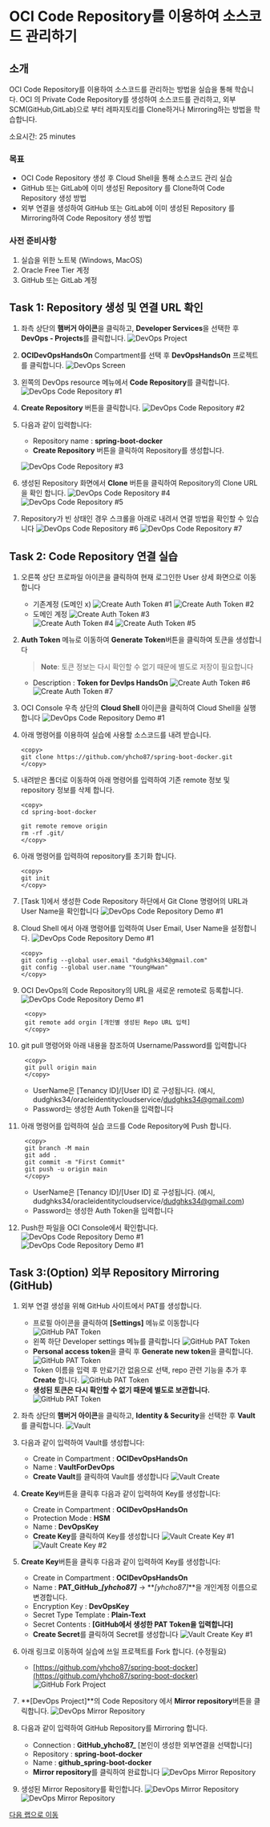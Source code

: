 # OCI Code Repository를 이용하여 소스코드 관리하기

## 소개

OCI Code Repository를 이용하여 소스코드를 관리하는 방법을 실습을 통해 학습니다.
OCI 의 Private Code Repository를 생성하여 소스코드를 관리하고, 외부 SCM(GitHub,GitLab)으로 부터 레파지토리를 Clone하거나 Mirroring하는 방법을 학습합니다.

소요시간: 25 minutes

### 목표

- OCI Code Repository 생성 후 Cloud Shell을 통해 소스코드 관리 실습
- GitHub 또는 GitLab에 이미 생성된 Repository 를 Clone하여 Code Repository 생성 방법
- 외부 연결을 생성하여 GitHub 또는 GitLab에 이미 생성된 Repository 를 Mirroring하여 Code Repository 생성 방법

### 사전 준비사항

1. 실습을 위한 노트북 (Windows, MacOS)
1. Oracle Free Tier 계정
1. GitHub 또는 GitLab 계정

## Task 1: Repository 생성 및 연결 URL 확인

1. 좌측 상단의 **햄버거 아이콘**을 클릭하고, **Developer Services**을 선택한 후 **DevOps - Projects**를 클릭합니다.
   ![DevOps Project](images/devops-project.png " ")

2. **OCIDevOpsHandsOn** Compartment를 선택 후 **DevOpsHandsOn** 프로젝트를 클릭합니다.
   ![DevOps Screen](images/devops-screen.png " ")

3. 왼쪽의 DevOps resource 메뉴에서 **Code Repository**를 클릭합니다.
   ![DevOps Code Repository #1](images/devops-coderepository-create-1.png " ")

4. **Create Repository** 버튼을 클릭합니다.
   ![DevOps Code Repository #2](images/devops-coderepository-create-2.png " ")

5. 다음과 같이 입력합니다:
   - Repository name : **spring-boot-docker**
   - **Create Repository** 버튼을 클릭하여 Repository를 생성합니다.
   
   ![DevOps Code Repository #3](images/devops-coderepository-create-3.png " ")
   
6. 생성된 Repository 화면에서 **Clone** 버튼을 클릭하여 Repository의 Clone URL을 확인 합니다.
   ![DevOps Code Repository #4](images/devops-coderepository-create-4.png " ")
   ![DevOps Code Repository #5](images/devops-coderepository-create-5.png " ")

7. Repository가 빈 상태인 경우 스크롤을 아래로 내려서 연결 방법을 확인할 수 있습니다
   ![DevOps Code Repository #6](images/devops-coderepository-create-6.png " ")
   ![DevOps Code Repository #7](images/devops-coderepository-create-7.png " ")

## Task 2: Code Repository 연결 실습
1. 오른쪽 상단 프로파일 아이콘을 클릭하여 현재 로그인한 User 상세 화면으로 이동합니다
   - 기존계정 (도메인 x)
   ![Create Auth Token #1](images/devops-coderepository-test-1.png " ")
   ![Create Auth Token #2](images/devops-coderepository-test-2.png " ")
   - 도메인 계정
   ![Create Auth Token #3](images/create-auth-token-1.png " ")   
   ![Create Auth Token #4](images/create-auth-token-2.png " ")
   ![Create Auth Token #5](images/create-auth-token-3.png " ")

2. **Auth Token** 메뉴로 이동하여 **Generate Token**버튼을 클릭하여 토큰을 생성합니다
   > **Note**: 토큰 정보는 다시 확인할 수 없기 때문에 별도로 저장이 필요합니다

   - Description : **Token for DevIps HandsOn**
   ![Create Auth Token #6](images/devops-coderepository-test-3.png " ")
   ![Create Auth Token #7](images/devops-coderepository-test-4.png " ")

3. OCI Console 우측 상단의 **Cloud Shell** 아이콘을 클릭하여 Cloud Shell을 실행 합니다
   ![DevOps Code Repository Demo #1](images/devops-coderepository-clone-1.png " ")

4. 아래 명령어를 이용하여 실습에 사용할 소스코드를 내려 받습니다.
      ````shell
      <copy>
      git clone https://github.com/yhcho87/spring-boot-docker.git
      </copy>
      ````
5. 내려받은 폴더로 이동하여 아래 명령어를 입력하여 기존 remote 정보 및 repository 정보를 삭제 합니다.
      ````shell
      <copy>
      cd spring-boot-docker

      git remote remove origin
      rm -rf .git/
      </copy>
      ````
6. 아래 명령어를 입력하여 repository를 초기화 합니다.
      ````shell
      <copy>
      git init
      </copy>
      ````
7. [Task 1]에서 생성한 Code Repository 하단에서 Git Clone 명령어의 URL과 User Name을 확인합니다
   ![DevOps Code Repository Demo #1](images/devops-coderepository-test-6.png " ")

8. Cloud Shell 에서 아래 명령어를 입력하여 User Email, User Name을 설정합니다.
   ![DevOps Code Repository Demo #1](images/devops-coderepository-test-10.png " ")
      ````shell
      <copy>
      git config --global user.email "dudghks34@gmail.com"
      git config --global user.name "YoungHwan"
      </copy>
      ````
9. OCI DevOps의 Code Repository의 URL을 새로운 remote로 등록합니다.
   ![DevOps Code Repository Demo #1](images/devops-coderepository-test-5.png " ")
      ````shell
       <copy>
       git remote add orgin [개인별 생성된 Repo URL 입력]
       </copy>
      ````
10. git pull 명령어와 아래 내용을 참조하여 Username/Password를 입력합니다
      ````shell
       <copy>
       git pull origin main
       </copy>
      ````
    - UserName은 [Tenancy ID]/[User ID] 로 구성됩니다. (예시, dudghks34/oracleidentitycloudservice/dudghks34@gmail.com)
    - Password는 생성한 Auth Token을 입력합니다
11. 아래 명령어를 입력하여 실습 코드를 Code Repository에 Push 합니다.
      ````shell
       <copy>
       git branch -M main
       git add .
       git commit -m "First Commit"
       git push -u origin main
       </copy>
      ````
    - UserName은 [Tenancy ID]/[User ID] 로 구성됩니다. (예시, dudghks34/oracleidentitycloudservice/dudghks34@gmail.com)
    - Password는 생성한 Auth Token을 입력합니다

12. Push한 파일을 OCI Console에서 확인합니다.
    ![DevOps Code Repository Demo #1](images/devops-coderepository-test-12.png " ")
    ![DevOps Code Repository Demo #1](images/devops-coderepository-test-13.png " ")

## Task 3:(Option) 외부 Repository Mirroring (GitHub)

1. 외부 연결 생성을 위해 GitHub 사이트에서 PAT를 생성합니다.
   - 프로필 아이콘을 클릭하여 **[Settings]** 메뉴로 이동합니다
   ![GitHub PAT Token](images/create-pat-token-1.png " ")
   - 왼쪽 하단 Developer settings 메뉴를 클릭합니다
   ![GitHub PAT Token](images/create-pat-token-2.png " ")
   - **Personal access token**을 클릭 후 **Generate new token**을 클릭합니다.
   ![GitHub PAT Token](images/create-pat-token-3.png " ")
   - Token 이름을 입력 후 만료기간 없음으로 선택, repo 관련 기능을 추가 후 **Create** 합니다.
   ![GitHub PAT Token](images/create-pat-token-4.png " ")
   - **생성된 토큰은 다시 확인할 수 없기 때문에 별도로 보관합니다.**
   ![GitHub PAT Token](images/create-pat-token-5.png " ")

2. 좌측 상단의 **햄버거 아이콘**을 클릭하고, **Identity & Security**을 선택한 후 **Vault**를 클릭합니다.
   ![Vault](images/identity-vault.png " ")

3. 다음과 같이 입력하여 Vault를 생성합니다:
   - Create in Compartment : **OCIDevOpsHandsOn**
   - Name : **VaultForDevOps**
   - **Create Vault**를 클릭하여 Vault를 생성합니다
   ![Vault Create](images/vault-create-1.png " ")
      
4. **Create Key**버튼을 클릭후 다음과 같이 입력하여 Key를 생성합니다:
   - Create in Compartment : **OCIDevOpsHandsOn**
   - Protection Mode : **HSM**
   - Name : **DevOpsKey**
   - **Create Key**를 클릭하여 Key를 생성합니다
   ![Vault Create Key #1](images/vault-create-key-1.png " ")
   ![Vault Create Key #2](images/vault-create-key-2.png " ")
   
5. **Create Key**버튼을 클릭후 다음과 같이 입력하여 Key를 생성합니다:
   - Create in Compartment : **OCIDevOpsHandsOn**
   - Name : **PAT\_GitHub\__[yhcho87]_** -> **_[yhcho87]_**을 개인계정 이름으로 변경합니다. 
   - Encryption Key : **DevOpsKey**
   - Secret Type Template : **Plain-Text**
   - Secret Contents : **[GitHub에서 생성한 PAT Token을 입력합니다]**
   - **Create Secret**를 클릭하여 Secret를 생성합니다
   ![Vault Create Key #1](images/vault-create-secret-1.png " ")

6. 아래 링크로 이동하여 실습에 쓰일 프로젝트를 Fork 합니다. (수정필요)
   - [https://github.com/yhcho87/spring-boot-docker](https://github.com/yhcho87/spring-boot-docker)
     ![GitHub Fork Project](images/github-fork-repository2.png " ")

8. **[DevOps Project]**의 Code Repository 에서 **Mirror repository**버튼을 클릭합니다. 
   ![DevOps Mirror Repository](images/devops-coderepository-mirror-repo.png " ")

9. 다음과 같이 입력하여 GitHub Repository를 Mirroring 합니다.
   - Connection : **GitHub\_yhcho87\_** [본인이 생성한 외부연결을 선택합니다]
   - Repository : **spring-boot-docker**
   - Name : **github_spring-boot-docker**
   - **Mirror repository**를 클릭하여 완료합니다
   ![DevOps Mirror Repository](images/devops-coderepository-mirror-repo-create-2.png " ")

8. 생성된 Mirror Repository를 확인합니다.
   ![DevOps Mirror Repository](images/devops-coderepository-mirror-repo-create-3.png " ")
   ![DevOps Mirror Repository](images/devops-coderepository-mirror-repo-create-4.png " ")

[다음 랩으로 이동](#next)

